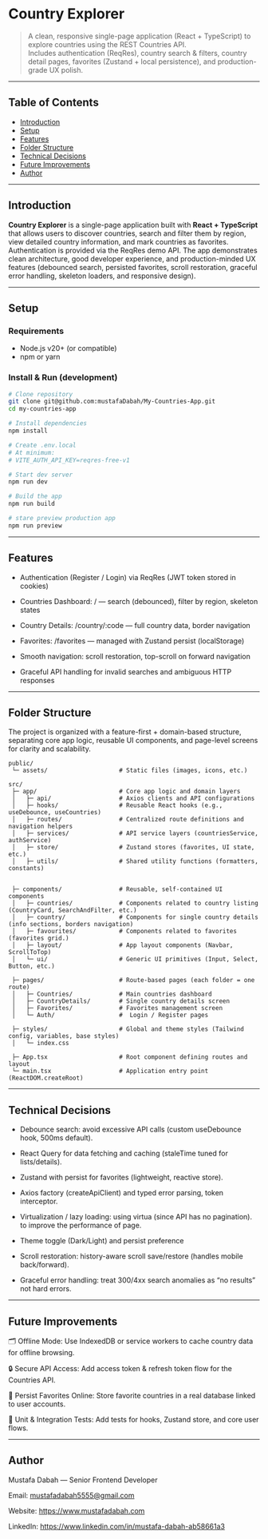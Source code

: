 # Country Explorer

> A clean, responsive single-page application (React + TypeScript) to explore countries using the REST Countries API.  
> Includes authentication (ReqRes), country search & filters, country detail pages, favorites (Zustand + local persistence), and production-grade UX polish.

---

## Table of Contents

- [Introduction](#introduction)
- [Setup](#setup)
- [Features](#features)
- [Folder Structure](#folder-structure)
- [Technical Decisions](#technical-decisions)
- [Future Improvements](#future-improvements)
- [Author](#author)

---

## Introduction

**Country Explorer** is a single-page application built with **React + TypeScript** that allows users to discover countries, search and filter them by region, view detailed country information, and mark countries as favorites. Authentication is provided via the ReqRes demo API. The app demonstrates clean architecture, good developer experience, and production-minded UX features (debounced search, persisted favorites, scroll restoration, graceful error handling, skeleton loaders, and responsive design).

---

## Setup
### Requirements

- Node.js v20+ (or compatible)
- npm or yarn

### Install & Run (development)

```bash
# Clone repository
git clone git@github.com:mustafaDabah/My-Countries-App.git
cd my-countries-app

# Install dependencies
npm install

# Create .env.local
# At minimum:
# VITE_AUTH_API_KEY=reqres-free-v1

# Start dev server
npm run dev

# Build the app 
npm run build 

# stare preview production app 
npm run preview

```
---
## Features

- Authentication (Register / Login) via ReqRes (JWT token stored in cookies)

- Countries Dashboard: / — search (debounced), filter by region, skeleton states

- Country Details: /country/:code — full country data, border navigation

- Favorites: /favorites — managed with Zustand persist (localStorage)

- Smooth navigation: scroll restoration, top-scroll on forward navigation

- Graceful API handling for invalid searches and ambiguous HTTP responses

---
## Folder Structure

The project is organized with a feature-first + domain-based structure, separating core app logic, reusable UI components, and page-level screens for clarity and scalability.

```
public/
 └─ assets/                    # Static files (images, icons, etc.)

src/
 ├─ app/                       # Core app logic and domain layers
 │   ├─ api/                   # Axios clients and API configurations
 │   ├─ hooks/                 # Reusable React hooks (e.g., useDebounce, useCountries)
 │   ├─ routes/                # Centralized route definitions and navigation helpers
 │   ├─ services/              # API service layers (countriesService, authService)
 │   ├─ store/                 # Zustand stores (favorites, UI state, etc.)
 │   ├─ utils/                 # Shared utility functions (formatters, constants)
 

 ├─ components/                # Reusable, self-contained UI components
 │   ├─ countries/             # Components related to country listing (CountryCard, SearchAndFilter, etc.)
 │   ├─ country/               # Components for single country details (info sections, borders navigation)
 │   ├─ favourites/            # Components related to favorites (favorites grid.)
 │   ├─ layout/                # App layout components (Navbar, ScrollToTop)
 │   └─ ui/                    # Generic UI primitives (Input, Select, Button, etc.)

 ├─ pages/                     # Route-based pages (each folder = one route)
 │   ├─ Countries/             # Main countries dashboard
 │   ├─ CountryDetails/        # Single country details screen
 │   ├─ Favorites/             # Favorites management screen
 │   └─ Auth/                  #  Login / Register pages

 ├─ styles/                    # Global and theme styles (Tailwind config, variables, base styles)
 │   └─ index.css

 ├─ App.tsx                    # Root component defining routes and layout
 └─ main.tsx                   # Application entry point (ReactDOM.createRoot)
```
---

## Technical Decisions

- Debounce search: avoid excessive API calls (custom useDebounce hook, 500ms default).

- React Query for data fetching and caching (staleTime tuned for lists/details).

- Zustand with persist for favorites (lightweight, reactive store).

- Axios factory (createApiClient) and typed error parsing, token interceptor.

- Virtualization / lazy loading: using virtua (since API has no pagination). to improve the performance of page.

- Theme toggle (Dark/Light) and persist preference

- Scroll restoration: history-aware scroll save/restore (handles mobile back/forward).

- Graceful error handling: treat 300/4xx search anomalies as “no results” not hard errors.

---

## Future Improvements

🗂️ Offline Mode:
Use IndexedDB or service workers to cache country data for offline browsing.

🔒 Secure API Access:
Add access token & refresh token flow for the Countries API.

💾 Persist Favorites Online:
Store favorite countries in a real database linked to user accounts.

🧪 Unit & Integration Tests:
Add tests for hooks, Zustand store, and core user flows.

---

## Author

Mustafa Dabah — Senior Frontend Developer

Email: mustafadabah5555@gmail.com

Website: https://www.mustafadabah.com

LinkedIn: https://www.linkedin.com/in/mustafa-dabah-ab58661a3
